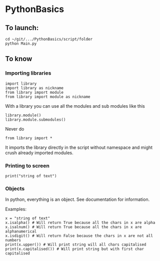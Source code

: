 # PythonBasics

## To launch:
```
cd ~/git/.../PythonBasics/script/folder
python Main.py
```
## To know

### Importing libraries
```
import library
import library as nickname
from library import module
from library import module as nickname
```
With a library you can use all the modules and sub modules like this
```
library.module()
library.module.submodules()
```

Never do 
```
from library import *
```
It imports the library directly in the script without namespace and might crush already imported modules.


### Printing to screen
```
print("string of text")
```

### Objects

In python, everything is an object. See documentation for information.

Examples:
```
x = "string of text"
x.isalpha() # Will return True because all the chars in x are alpha
x.isalnum() # Will return True because all the chars in x are alphanumerical
x.isdigit() # Will return False because the chars in x are not all numbers
print(x.upper()) # Will print string will all chars capitalised
print(x.capitalised()) # Will print string but with first char capitalised
```
